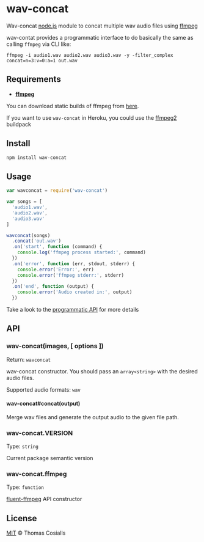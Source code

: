 # wav-concat

Wav-concat [node.js](http://nodejs.org) module to concat multiple wav audio files using [ffmpeg](http://ffmpeg.org)

wav-contat provides a programmatic interface to do basically the same as calling `ffmpeg` via CLI like:
```
ffmpeg -i audio1.wav audio2.wav audio3.wav -y -filter_complex concat=n=3:v=0:a=1 out.wav

```

## Requirements

- **[ffmpeg](http://ffmpeg.org)** 

You can download static builds of ffmpeg from [here](http://johnvansickle.com/ffmpeg/).

If you want to use `wav-concat` in Heroku, you could use the [ffmpeg2](https://github.com/h2non/heroku-buildpack-ffmpeg2) buildpack

## Install

```bash
npm install wav-concat
```

## Usage

```js
var wavconcat = require('wav-concat')

var songs = [
  'audio1.wav',
  'audio2.wav',
  'audio3.wav'
]

wavconcat(songs)
  .concat('out.wav')
  .on('start', function (command) {
    console.log('ffmpeg process started:', command)
  })
  .on('error', function (err, stdout, stderr) {
    console.error('Error:', err)
    console.error('ffmpeg stderr:', stderr)
  })
  .on('end', function (output) {
    console.error('Audio created in:', output)
  })
```

Take a look to the [programmatic API](#api) for more details

## API

### wav-concat(images, [ options ])
Return: `wavconcat`

wav-concat constructor. You should pass an `array<string>` with the desired audio files.

Supported audio formats: `wav`

#### wav-concat#concat(output)

Merge wav files and generate the output audio to the given file path.

### wav-concat.VERSION
Type: `string`

Current package semantic version

### wav-concat.ffmpeg
Type: `function`

[fluent-ffmpeg](https://github.com/fluent-ffmpeg/node-fluent-ffmpeg) API constructor

## License

[MIT](http://opensource.org/licenses/MIT) © Thomas Cosialls
